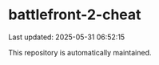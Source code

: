 # battlefront-2-cheat

Last updated: 2025-05-31 06:52:15

This repository is automatically maintained.
